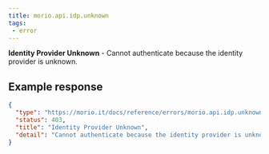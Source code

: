 ```yaml
---
title: morio.api.idp.unknown
tags:
 - error
---
```



<!-- MORIO_AUTO_GENERATED_CONTENT_STARTS - Manual changes made below will be overwritten -->
__Identity Provider Unknown__ - Cannot authenticate because the identity provider is unknown.
<!-- MORIO_AUTO_GENERATED_CONTENT_ENDS - Manual changes made above will be overwritten -->


<!-- MORIO_AUTO_GENERATED_CONTENT_STARTS - Manual changes made below will be overwritten -->
## Example response

```json
{
  "type": "https://morio.it/docs/reference/errors/morio.api.idp.unknown",
  "status": 403,
  "title": "Identity Provider Unknown",
  "detail": "Cannot authenticate because the identity provider is unknown."
}
```
<!-- MORIO_AUTO_GENERATED_CONTENT_ENDS - Manual changes made above will be overwritten -->
